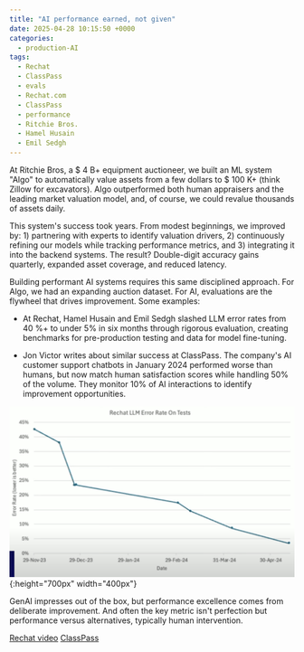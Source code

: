 ```yaml
---
title: "AI performance earned, not given"
date: 2025-04-28 10:15:50 +0000
categories: 
  - production-AI
tags:
  - Rechat
  - ClassPass
  - evals
  - Rechat.com
  - ClassPass
  - performance
  - Ritchie Bros.
  - Hamel Husain
  - Emil Sedgh
---
```


At Ritchie Bros, a $ 4 B+ equipment auctioneer, we built an ML system "Algo" to automatically value assets from a few dollars to $ 100 K+ (think Zillow for excavators). Algo outperformed both human appraisers and the leading market valuation model, and, of course, we could revalue thousands of assets daily.

<!--more-->

This system's success took years. From modest beginnings, we improved by: 1) partnering with experts to identify valuation drivers, 2) continuously refining our models while tracking performance metrics, and 3) integrating it into the backend systems. The result? Double-digit accuracy gains quarterly, expanded asset coverage, and reduced latency.

Building performant AI systems requires this same disciplined approach. For Algo, we had an expanding auction dataset. For AI, evaluations are the flywheel that drives improvement. Some examples:

* At Rechat, Hamel Husain and Emil Sedgh slashed LLM error rates from 40 %+ to under 5% in six months through rigorous evaluation, creating benchmarks for pre-production testing and data for model fine-tuning.

* Jon Victor writes about similar success at ClassPass. The company's AI customer support chatbots in January 2024 performed worse than humans, but now match human satisfaction scores while handling 50% of the volume. They monitor 10% of AI interactions to identify improvement opportunities.

![Rechat.com LLM error rate reduction](/assets/images/rechat_error_rate_reduction_evals.png){:height="700px" width="400px"}

GenAI impresses out of the box, but performance excellence comes from deliberate improvement. And often the key metric isn't perfection but performance versus alternatives, typically human intervention.

[Rechat video](https://youtu.be/eLXF0VojuSs?si=kJIPL2vDDWkFa5Jf)
[ClassPass](https://www.theinformation.com/articles/classpass-got-support-bot-par-humans)
